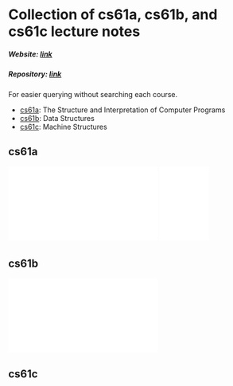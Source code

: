 # Collection of cs61a, cs61b, and cs61c lecture notes

##### Website: [link](https://cdrhim.github.io/ucberkley-cs61abc/)
##### Repository: [link](https://www.github.com/cdrhim/uc-berkeley-cs61abc/)

For easier querying without searching each course.
- [cs61a](##cs61a): The Structure and Interpretation of Computer Programs
- [cs61b](##cs61b): Data Structures
- [cs61c](##cs61c): Machine Structures

## cs61a
![cs61a](./cs61a/summer2020/00-All_Lectures_Combined_(1~26).pdf)
<embed src="./cs61a/summer2020/00-All_Lectures_Combined_(1~26).pdf" width="100dw"/>

## cs61b
![cs61b](./cs61b/spring2022/lect0-combined-all.pdf)

## cs61c
